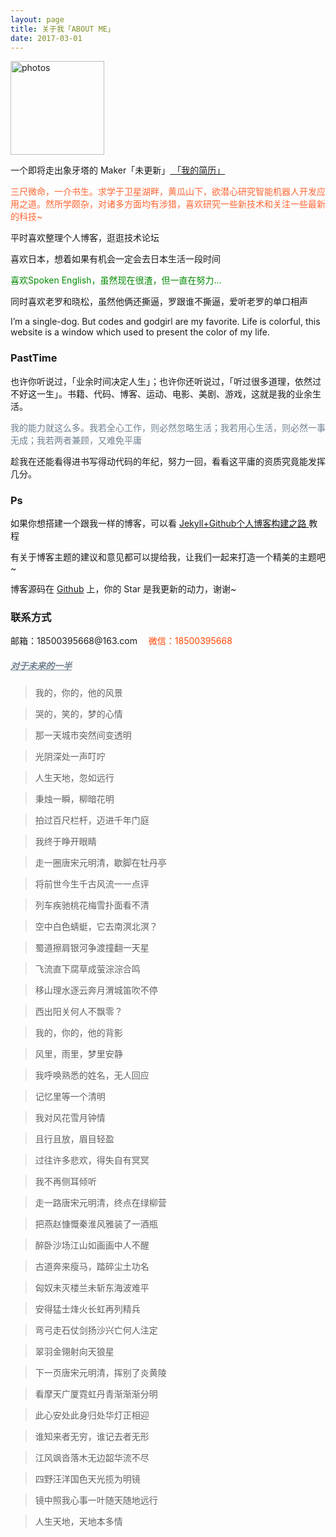 ```yaml
---
layout: page
title: 关于我「ABOUT ME」 
date: 2017-03-01 
---
```

<a href="/photos/" target="_blank"><img src="http://omjh2j5h3.bkt.clouddn.com/%E5%A4%A9%E7%AD%96.jpg" width="150" height="150" alt="photos"/></a>
<p>
一个即将走出象牙塔的 Maker「未更新」<a href="{{ site.baseurl }}/jianli.pdf" target="_blank"> 「我的简历」 </a>    
<div style="color:#FF6633">
<p>    三尺微命，一介书生。求学于卫星湖畔，黄瓜山下，欲潜心研究智能机器人开发应用之道。然所学颇杂，对诸多方面均有涉猎，喜欢研究一些新技术和关注一些最新的科技~
</p>
</div>
<p>
平时喜欢整理个人博客，逛逛技术论坛     
<p>
喜欢日本，想着如果有机会一定会去日本生活一段时间        
<div style="color:#008B00">
<p>
喜欢Spoken English，虽然现在很渣，但一直在努力...        
</p>
</div>
<p>
同时喜欢老罗和晓松，虽然他俩还撕逼，罗跟谁不撕逼，爱听老罗的单口相声           
<p>
I’m a single-dog.  But codes and godgirl are my favorite.  Life is colorful, this website   is a window which used to present the color of my life.       
<p>
<h3> PastTime</h3>   
<p>
也许你听说过，「业余时间决定人生」；也许你还听说过，「听过很多道理，依然过不好这一生」。书籍、代码、博客、运动、电影、美剧、游戏，这就是我的业余生活。            
<div style="color:#708090">
<p>
     我的能力就这么多。我若全心工作，则必然忽略生活；我若用心生活，则必然一事无成；我若两者兼顾，又难免平庸
</p>
</div>
<p>
趁我在还能看得进书写得动代码的年纪，努力一回，看看这平庸的资质究竟能发挥几分。
<p>
<h3> Ps </h3>   
<p>
如果你想搭建一个跟我一样的博客，可以看
<a href="/2017/03/HowToCreateBlog/"> Jekyll+Github个人博客构建之路 </a>
教程
<p>
有关于博客主题的建议和意见都可以提给我，让我们一起来打造一个精美的主题吧~ 
<p> 
博客源码在 <a target="_blank" href='https://github.com/elsery/elsery.github.io/' target="_blank" >Github</a> 上，你的 Star 是我更新的动力，谢谢~
<h3> 联系方式 </h3>         
<script>
    function mousemethod(op,imgid){
    document.getElementById(imgid).style.display=op;
    }
</script>
<p>邮箱：18500395668@163.com  <a href="#" onmouseover="mousemethod('block','img1')" onmouseout="mousemethod('none','img1')" style="color:#FF4500;text-decoration:none">微信：18500395668</a>
<p>
<a href="/love" style="color:#708090"  target="_blank"> <h5>对于未来的一半</h5></a>  
</p>


> 我的，你的，他的风景
    
> 哭的，笑的，梦的心情
    
>  那一天城市突然间变透明
    
>  光阴深处一声叮咛
    
    
    
>  人生天地，忽如远行
    
>  秉烛一瞬，柳暗花明
    
>  拍过百尺栏杆，迈进千年门庭
    
>  我终于睁开眼睛
    
    
    
>  走一圈唐宋元明清，歇脚在牡丹亭
    
>  将前世今生千古风流一一点评
    
>  列车疾驰桃花梅雪扑面看不清
    
>  空中白色蜻蜓，它去南溟北溟？
    
>  蜀道擦肩银河争渡撞翻一天星
    
>  飞流直下腐草成萤淙淙合鸣
    
>   移山理水逐云奔月渭城笛吹不停
    
>  西出阳关何人不飘零？
    
    
    
>  我的，你的，他的背影
    
>  风里，雨里，梦里安静
    
>  我呼唤熟悉的姓名，无人回应
    
>  记忆里等一个清明
    
    
    
>  我对风花雪月钟情
    
>  且行且放，眉目轻盈
    
>  过往许多悲欢，得失自有冥冥
    
>  我不再侧耳倾听
    
    
    
>  走一路唐宋元明清，终点在绿柳营
    
>  把燕赵慷慨秦淮风雅装了一酒瓶
    
>  醉卧沙场江山如画画中人不醒
    
>  古道奔来瘦马，踏碎尘土功名
    
    
    
>  匈奴未灭楼兰未斩东海波难平
    
>  安得猛士烽火长虹再列精兵
    
>  弯弓走石仗剑扬沙兴亡何人注定
    
>  翠羽金翎射向天狼星
    
    
    
>  下一页唐宋元明清，挥别了炎黄陵
    
>  看摩天广厦霓虹丹青渐渐渐分明
    
>  此心安处此身归处华灯正相迎
    
>  谁知来者无穷，谁记去者无形
    
    
>   江风飒沓落木无边韶华流不尽
    
>  四野汪洋国色天光揽为明镜
    
>  镜中照我心事一叶随天随地远行
    
>  人生天地，天地本多情
